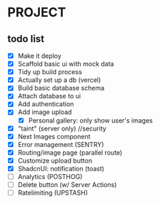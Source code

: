 # PROJECT

## todo list

- [X] Make it deploy
- [X] Scaffold basic ui with mock data
- [X] Tidy up build process
- [X] Actually set up a db (vercel)
- [X] Build basic database schema
- [X] Attach database to ui
- [X] Add authentication
- [X] Add image upload
  - [X] Personal gallery: only show user's images 
- [X] "taint" (server only) //security
- [X] Next Images component
- [X] Error management (SENTRY)
- [X] Routing/image page (parallel route)
- [X] Customize upload button
- [X] ShadcnUI: notification (toast)
- [ ] Analytics (POSTHOG)
- [ ] Delete button (w/ Server Actions)
- [ ] Ratelimiting (UPSTASH)